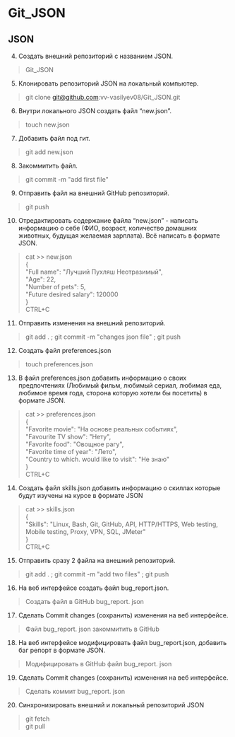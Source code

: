 # Git_JSON

## JSON
4. Создать внешний репозиторий c названием JSON.
>Git_JSON
5. Клонировать репозиторий JSON на локальный компьютер.
>git clone git@github.com:vv-vasilyev08/Git_JSON.git
6. Внутри локального JSON создать файл “new.json”.
>touch new.json
7. Добавить файл под гит.
>git add new.json
8. Закоммитить файл.
>git commit -m "add first file"
9. Отправить файл на внешний GitHub репозиторий.
>git push
10. Отредактировать содержание файла “new.json” - написать информацию о себе (ФИО, возраст, количество домашних животных, будущая желаемая зарплата). Всё написать в формате JSON.
>cat >> new.json  
>{  
>"Full name": "Лучший Пухляш Неотразимый",  
>"Age": 22,  
>"Number of pets": 5,  
>"Future desired salary": 120000  
>}  
>CTRL+C
11. Отправить изменения на внешний репозиторий.
>git add . ; git commit -m "changes json file" ; git push
12. Создать файл preferences.json
>touch preferences.json
13. В файл preferences.json добавить информацию о своих предпочтениях (Любимый фильм, любимый сериал, любимая еда, любимое время года, сторона которую хотели бы посетить) в формате JSON.
>cat >> preferences.json  
>{  
>"Favorite movie": "На основе реальных событиях",  
>"Favourite TV show": "Нету",  
>"Favorite food": "Овощное рагу",  
>"Favorite time of year": "Лето",  
>"Country to which. would like to visit": "Не знаю"  
>}  
>CTRL+C
14. Создать файл skills.json добавить информацию о скиллах которые будут изучены на курсе в формате JSON
>cat >>  skills.json  
>{  
>"Skills": "Linux, Bash, Git, GitHub, API, HTTP/HTTPS, Web testing, Mobile testing, Proxy, VPN, SQL, JMeter"  
>}  
>CTRL+C
15. Отправить сразу 2 файла на внешний репозиторий.
>git add . ; git commit -m "add two files" ; git push
16. На веб интерфейсе создать файл bug_report.json.
>Создать файл в GitHub bug_report. json
17. Сделать Commit changes (сохранить) изменения на веб интерфейсе.
>Файл bug_report. json закоммитить в GitHub
18. На веб интерфейсе модифицировать файл bug_report.json, добавить баг репорт в формате JSON.
>Модифицировать в GitHub файл bug_report. json
19. Сделать Commit changes (сохранить) изменения на веб интерфейсе.
>Сделать коммит bug_report. json
20. Синхронизировать внешний и локальный репозиторий JSON
>git fetch  
>git pull
